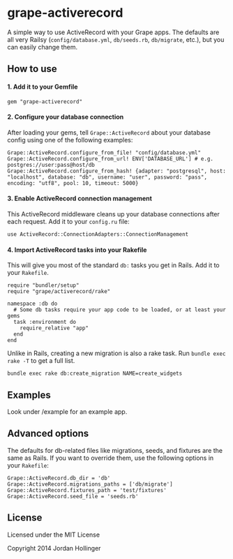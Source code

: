 # grape-activerecord

A simple way to use ActiveRecord with your Grape apps. The defaults are all very Railsy (`config/database.yml`, `db/seeds.rb`, `db/migrate`, etc.), but you can easily change them.

## How to use

#### 1. Add it to your Gemfile

    gem "grape-activerecord"

#### 2. Configure your database connection

After loading your gems, tell `Grape::ActiveRecord` about your database config using one of the following examples:

    Grape::ActiveRecord.configure_from_file! "config/database.yml"
    Grape::ActiveRecord.configure_from_url! ENV['DATABASE_URL'] # e.g. postgres://user:pass@host/db
    Grape::ActiveRecord.configure_from_hash! {adapter: "postgresql", host: "localhost", database: "db", username: "user", password: "pass", encoding: "utf8", pool: 10, timeout: 5000}

#### 3. Enable ActiveRecord connection management

This ActiveRecord middleware cleans up your database connections after each request. Add it to your `config.ru` file:

    use ActiveRecord::ConnectionAdapters::ConnectionManagement

#### 4. Import ActiveRecord tasks into your Rakefile

This will give you most of the standard `db:` tasks you get in Rails. Add it to your `Rakefile`.

    require "bundler/setup"
    require "grape/activerecord/rake"

    namespace :db do
      # Some db tasks require your app code to be loaded, or at least your gems
      task :environment do
        require_relative "app"
      end
    end

Unlike in Rails, creating a new migration is also a rake task. Run `bundle exec rake -T` to get a full list.

    bundle exec rake db:create_migration NAME=create_widgets

## Examples

Look under /example for an example app.

## Advanced options

The defaults for db-related files like migrations, seeds, and fixtures are the same as Rails. If you want to override them, use the following options in your `Rakefile`:

    Grape::ActiveRecord.db_dir = 'db'
    Grape::ActiveRecord.migrations_paths = ['db/migrate']
    Grape::ActiveRecord.fixtures_path = 'test/fixtures'
    Grape::ActiveRecord.seed_file = 'seeds.rb'

## License

Licensed under the MIT License

Copyright 2014 Jordan Hollinger
